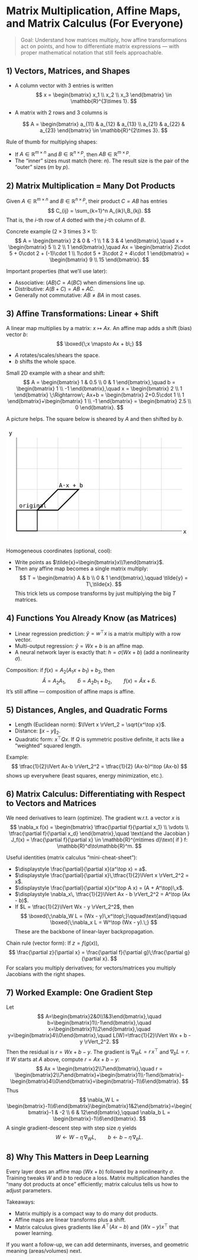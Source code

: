 # Matrix Multiplication, Affine Maps, and Matrix Calculus (For Everyone)

> Goal: Understand how matrices multiply, how affine transformations act on points, and how to differentiate matrix expressions — with proper mathematical notation that still feels approachable.

## 1) Vectors, Matrices, and Shapes

- A column vector with 3 entries is written
  $$
  x = \begin{bmatrix} x_1 \\ x_2 \\ x_3 \end{bmatrix} \in \mathbb{R}^{3\times 1}.
  $$
- A matrix with 2 rows and 3 columns is

  $$
  A = \begin{bmatrix}
    a_{11} & a_{12} & a_{13} \\
    a_{21} & a_{22} & a_{23}
  \end{bmatrix} \in \mathbb{R}^{2\times 3}.
  $$

Rule of thumb for multiplying shapes:
- If $A\in\mathbb{R}^{m\times n}$ and $B\in\mathbb{R}^{n\times p}$, then $AB\in\mathbb{R}^{m\times p}$.
- The “inner” sizes must match (here: $n$). The result size is the pair of the “outer” sizes ($m$ by $p$).

## 2) Matrix Multiplication = Many Dot Products

Given $A\in\mathbb{R}^{m\times n}$ and $B\in\mathbb{R}^{n\times p}$, their product $C=AB$ has entries
$$
C_{ij} = \sum_{k=1}^n A_{ik}\,B_{kj}.
$$
That is, the $i$-th row of $A$ dotted with the $j$-th column of $B$.

Concrete example ($2\times 3$ times $3\times 1$):
$$
A = \begin{bmatrix}
  2 & 0 & -1 \\
  1 & 3 & 4
\end{bmatrix},\quad
x = \begin{bmatrix} 5 \\ 2 \\ 1 \end{bmatrix},\quad
Ax = \begin{bmatrix}
  2\cdot 5 + 0\cdot 2 + (-1)\cdot 1 \\
  1\cdot 5 + 3\cdot 2 + 4\cdot 1
\end{bmatrix}
= \begin{bmatrix} 9 \\ 15 \end{bmatrix}.
$$

Important properties (that we’ll use later):
- Associative: $(AB)C = A(BC)$ when dimensions line up.
- Distributive: $A(B+C) = AB + AC$.
- Generally not commutative: $AB \neq BA$ in most cases.

## 3) Affine Transformations: Linear + Shift

A linear map multiplies by a matrix: $x \mapsto Ax$.
An affine map adds a shift (bias) vector $b$:
$$
\boxed{\;x \mapsto Ax + b\;}
$$
- $A$ rotates/scales/shears the space.
- $b$ shifts the whole space.

Small 2D example with a shear and shift:
$$
A = \begin{bmatrix} 1 & 0.5 \\ 0 & 1 \end{bmatrix},\quad
b = \begin{bmatrix} 1 \\ -1 \end{bmatrix},\quad
x = \begin{bmatrix} 2 \\ 1 \end{bmatrix}
\;\Rightarrow\; Ax+b = \begin{bmatrix} 2+0.5\cdot 1 \\ 1 \end{bmatrix}+\begin{bmatrix} 1 \\ -1 \end{bmatrix}
= \begin{bmatrix} 2.5 \\ 0 \end{bmatrix}.
$$

A picture helps. The square below is sheared by $A$ and then shifted by $b$.

![Affine square](assets/diagrams/affine-square.svg)

Homogeneous coordinates (optional, cool):
- Write points as $\tilde{x}=\begin{bmatrix}x\\1\end{bmatrix}$.
- Then any affine map becomes a single matrix multiply:
  $$
  T = \begin{bmatrix} A & b \\ 0 & 1 \end{bmatrix},\qquad \tilde{y} = T\,\tilde{x}.
  $$
This trick lets us compose transforms by just multiplying the big $T$ matrices.

## 4) Functions You Already Know (as Matrices)

- Linear regression prediction: $\hat{y} = w^\top x$ is a matrix multiply with a row vector.
- Multi-output regression: $\hat{y} = Wx + b$ is an affine map.
- A neural network layer is exactly that: $h=\sigma(Wx+b)$ (add a nonlinearity $\sigma$).

Composition: if $f(x)=A_2(A_1 x + b_1) + b_2$, then
$$
\hat{A} = A_2 A_1,\qquad \hat{b} = A_2 b_1 + b_2,\qquad f(x)=\hat{A}x+\hat{b}.
$$
It’s still affine — composition of affine maps is affine.

## 5) Distances, Angles, and Quadratic Forms

- Length (Euclidean norm): $\lVert x \rVert_2 = \sqrt{x^\top x}$.
- Distance: $\lVert x-y \rVert_2$.
- Quadratic form: $x^\top Q x$. If $Q$ is symmetric positive definite, it acts like a “weighted” squared length.

Example:
$$
\tfrac{1}{2}\lVert Ax-b \rVert_2^2 = \tfrac{1}{2} (Ax-b)^\top (Ax-b)
$$
shows up everywhere (least squares, energy minimization, etc.).

## 6) Matrix Calculus: Differentiating with Respect to Vectors and Matrices

We need derivatives to learn (optimize). The gradient w.r.t. a vector $x$ is
$$
\nabla_x f(x) = \begin{bmatrix} \tfrac{\partial f}{\partial x_1} \\ \vdots \\ \tfrac{\partial f}{\partial x_d} \end{bmatrix},\quad
\text{and the Jacobian } J_f(x) = \frac{\partial f}{\partial x} \in \mathbb{R}^{m\times d}\text{ if } f: \mathbb{R}^d\to\mathbb{R}^m.
$$

Useful identities (matrix calculus “mini-cheat-sheet”):
- $\displaystyle \frac{\partial}{\partial x}(a^\top x) = a$.
- $\displaystyle \frac{\partial}{\partial x}\,\tfrac{1}{2}\lVert x \rVert_2^2 = x$.
- $\displaystyle \frac{\partial}{\partial x}(x^\top A x) = (A + A^\top)\,x$.
- $\displaystyle \nabla_x\, \tfrac{1}{2}\lVert Ax - b \rVert_2^2 = A^\top (Ax - b)$.
- If $L = \tfrac{1}{2}\lVert Wx - y \rVert_2^2$, then
  $$
  \boxed{\;\nabla_W L = (Wx - y)\,x^\top\;}\qquad\text{and}\qquad
  \boxed{\;\nabla_x L = W^\top (Wx - y).\;}
  $$
  These are the backbone of linear-layer backpropagation.

Chain rule (vector form): If $z = f(g(x))$,
$$
\frac{\partial z}{\partial x} = \frac{\partial f}{\partial g}\;\frac{\partial g}{\partial x}.
$$
For scalars you multiply derivatives; for vectors/matrices you multiply Jacobians with the right shapes.

## 7) Worked Example: One Gradient Step

Let
$$
A=\begin{bmatrix}2&0\\1&3\end{bmatrix},\quad b=\begin{bmatrix}1\\-1\end{bmatrix},\quad
x=\begin{bmatrix}1\\2\end{bmatrix},\quad y=\begin{bmatrix}4\\0\end{bmatrix},\quad
L(W)=\tfrac{1}{2}\lVert Wx + b - y \rVert_2^2.
$$
Then the residual is $r=Wx+b-y$. The gradient is $\nabla_W L = r\,x^\top$ and $\nabla_b L = r$.
If $W$ starts at $A$ above, compute $r = Ax+b-y$:
$$
Ax = \begin{bmatrix}2\\7\end{bmatrix},\quad r = \begin{bmatrix}2\\7\end{bmatrix}+\begin{bmatrix}1\\-1\end{bmatrix}-\begin{bmatrix}4\\0\end{bmatrix}=\begin{bmatrix}-1\\6\end{bmatrix}.
$$
Thus
$$
\nabla_W L = \begin{bmatrix}-1\\6\end{bmatrix}\begin{bmatrix}1&2\end{bmatrix}=\begin{bmatrix}-1 & -2 \\ 6 & 12\end{bmatrix},\qquad
\nabla_b L = \begin{bmatrix}-1\\6\end{bmatrix}.
$$
A single gradient-descent step with step size $\eta$ yields
$$
W \leftarrow W - \eta\,\nabla_W L,\qquad b \leftarrow b - \eta\,\nabla_b L.
$$

## 8) Why This Matters in Deep Learning

Every layer does an affine map ($Wx+b$) followed by a nonlinearity $\sigma$. Training tweaks $W$ and $b$ to reduce a loss. Matrix multiplication handles the “many dot products at once” efficiently; matrix calculus tells us how to adjust parameters.

Takeaways:
- Matrix multiply is a compact way to do many dot products.
- Affine maps are linear transforms plus a shift.
- Matrix calculus gives gradients like $A^\top(Ax-b)$ and $(Wx-y)x^\top$ that power learning.

If you want a follow-up, we can add determinants, inverses, and geometric meaning (areas/volumes) next.
